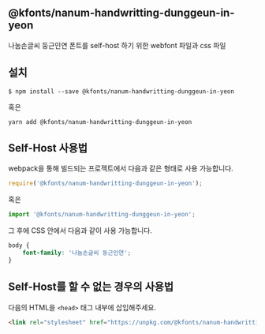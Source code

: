 
@kfonts/nanum-handwritting-dunggeun-in-yeon
---------------------

나눔손글씨 둥근인연 폰트를 self-host 하기 위한 webfont 파일과 css 파일

설치
----

```
$ npm install --save @kfonts/nanum-handwritting-dunggeun-in-yeon
```

혹은

```
yarn add @kfonts/nanum-handwritting-dunggeun-in-yeon
```

Self-Host 사용법
---------------

webpack을 통해 빌드되는 프로젝트에서 다음과 같은 형태로 사용 가능합니다.

```js
require('@kfonts/nanum-handwritting-dunggeun-in-yeon');
```

혹은

```js
import '@kfonts/nanum-handwritting-dunggeun-in-yeon';
```

그 후에 CSS 안에서 다음과 같이 사용 가능합니다.

```css
body {
    font-family: '나눔손글씨 둥근인연';
}
```

Self-Host를 할 수 없는 경우의 사용법
--------------------------------

다음의 HTML을 `<head>` 태그 내부에 삽입해주세요.

```html
<link rel="stylesheet" href="https://unpkg.com/@kfonts/nanum-handwritting-dunggeun-in-yeon/index.css" />
```

